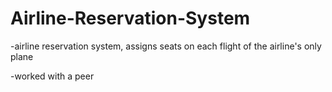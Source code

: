 # Airline-Reservation-System
-airline reservation system, assigns seats on each flight of the airline's only plane

-worked with a peer
